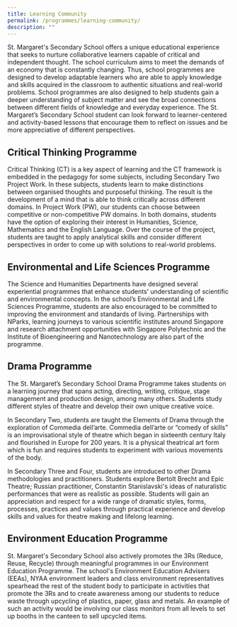 ```yaml
---
title: Learning Community
permalink: /programmes/learning-community/
description: ""
---
```

St. Margaret's Secondary School offers a unique educational experience that seeks to nurture collaborative learners capable of critical and independent thought. The school curriculum aims to meet the demands of an economy that is constantly changing. Thus, school programmes are designed to develop adaptable learners who are able to apply knowledge and skills acquired in the classroom to authentic situations and real-world problems. School programmes are also designed to help students gain a deeper understanding of subject matter and see the broad connections between different fields of knowledge and everyday experience. The St. Margaret’s Secondary School student can look forward to learner-centered and activity-based lessons that encourage them to reflect on issues and be more appreciative of different perspectives.

Critical Thinking Programme
---------------------------

Critical Thinking (CT) is a key aspect of learning and the CT framework is embedded in the pedagogy for some subjects, including Secondary Two Project Work. In these subjects, students learn to make distinctions between organised thoughts and purposeful thinking. The result is the development of a mind that is able to think critically across different domains. In Project Work (PW), our students can choose between competitive or non-competitive PW domains. In both domains, students have the option of exploring their interest in Humanities, Science, Mathematics and the English Language. Over the course of the project, students are taught to apply analytical skills and consider different perspectives in order to come up with solutions to real-world problems.

  

Environmental and Life Sciences Programme
-----------------------------------------

The Science and Humanities Departments have designed several experiential programmes that enhance students’ understanding of scientific and environmental concepts. In the school’s Environmental and Life Sciences Programme, students are also encouraged to be committed to improving the environment and standards of living. Partnerships with NParks, learning journeys to various scientific institutes around Singapore and research attachment opportunities with Singapore Polytechnic and the Institute of Bioengineering and Nanotechnology are also part of the programme.

  

Drama Programme
---------------

The St. Margaret’s Secondary School Drama Programme takes students on a learning journey that spans acting, directing, writing, critique, stage management and production design, among many others. Students study different styles of theatre and develop their own unique creative voice.

In Secondary Two, students are taught the Elements of Drama through the exploration of Commedia dell’arte. Commedia dell’arte or “comedy of skills” is an improvisational style of theatre which began in sixteenth century Italy and flourished in Europe for 200 years. It is a physical theatrical art form which is fun and requires students to experiment with various movements of the body.

In Secondary Three and Four, students are introduced to other Drama methodologies and practitioners. Students explore Bertolt Brecht and Epic Theatre; Russian practitioner, Constantin Stanislavski's ideas of naturalistic performances that were as realistic as possible. Students will gain an appreciation and respect for a wide range of dramatic styles, forms, processes, practices and values through practical experience and develop skills and values for theatre making and lifelong learning.  
  

Environment Education Programme
-------------------------------

St. Margaret's Secondary School also actively promotes the 3Rs (Reduce, Reuse, Recycle) through meaningful programmes in our Environment Education Programme. The school's Environment Education Advisers (EEAs), NYAA environment leaders and class environment representatives spearhead the rest of the student body to participate in activities that promote the 3Rs and to create awareness among our students to reduce waste through upcycling of plastics, paper, glass and metals. An example of such an activity would be involving our class monitors from all levels to set up booths in the canteen to sell upcycled items.